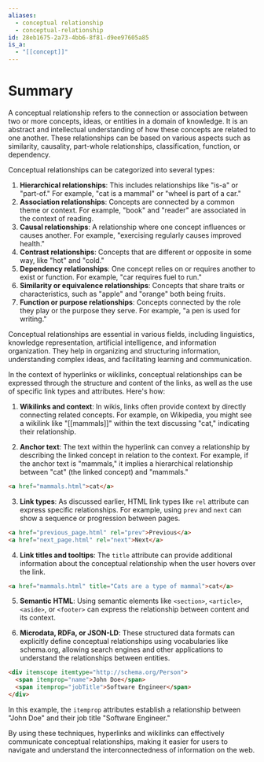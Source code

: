 ```yaml
---
aliases:
  - conceptual relationship
  - conceptual-relationship
id: 28eb1675-2a73-4bb6-8f81-d9ee97605a85
is_a:
  - "[[concept]]"
---
```

# Summary
A conceptual relationship refers to the connection or association between two or more concepts, ideas, or entities in a domain of knowledge. It is an abstract and intellectual understanding of how these concepts are related to one another. These relationships can be based on various aspects such as similarity, causality, part-whole relationships, classification, function, or dependency.

Conceptual relationships can be categorized into several types:

1. **Hierarchical relationships**: This includes relationships like "is-a" or "part-of." For example, "cat is a mammal" or "wheel is part of a car."
2. **Association relationships**: Concepts are connected by a common theme or context. For example, "book" and "reader" are associated in the context of reading.
3. **Causal relationships**: A relationship where one concept influences or causes another. For example, "exercising regularly causes improved health."
4. **Contrast relationships**: Concepts that are different or opposite in some way, like "hot" and "cold."
5. **Dependency relationships**: One concept relies on or requires another to exist or function. For example, "car requires fuel to run."
6. **Similarity or equivalence relationships**: Concepts that share traits or characteristics, such as "apple" and "orange" both being fruits.
7. **Function or purpose relationships**: Concepts connected by the role they play or the purpose they serve. For example, "a pen is used for writing."

Conceptual relationships are essential in various fields, including linguistics, knowledge representation, artificial intelligence, and information organization. They help in organizing and structuring information, understanding complex ideas, and facilitating learning and communication.

In the context of hyperlinks or wikilinks, conceptual relationships can be expressed through the structure and content of the links, as well as the use of specific link types and attributes. Here's how:

1. **Wikilinks and context**: In wikis, links often provide context by directly connecting related concepts. For example, on Wikipedia, you might see a wikilink like "[[mammals]]" within the text discussing "cat," indicating their relationship.

2. **Anchor text**: The text within the hyperlink can convey a relationship by describing the linked concept in relation to the context. For example, if the anchor text is "mammals," it implies a hierarchical relationship between "cat" (the linked concept) and "mammals."

```html
<a href="mammals.html">cat</a>
```

3. **Link types**: As discussed earlier, HTML link types like `rel` attribute can express specific relationships. For example, using `prev` and `next` can show a sequence or progression between pages.

```html
<a href="previous_page.html" rel="prev">Previous</a>
<a href="next_page.html" rel="next">Next</a>
```

4. **Link titles and tooltips**: The `title` attribute can provide additional information about the conceptual relationship when the user hovers over the link.

```html
<a href="mammals.html" title="Cats are a type of mammal">cat</a>
```

5. **Semantic HTML**: Using semantic elements like `<section>`, `<article>`, `<aside>`, or `<footer>` can express the relationship between content and its context.

6. **Microdata, RDFa, or JSON-LD**: These structured data formats can explicitly define conceptual relationships using vocabularies like schema.org, allowing search engines and other applications to understand the relationships between entities.

```html
<div itemscope itemtype="http://schema.org/Person">
  <span itemprop="name">John Doe</span>
  <span itemprop="jobTitle">Software Engineer</span>
</div>
```

In this example, the `itemprop` attributes establish a relationship between "John Doe" and their job title "Software Engineer."

By using these techniques, hyperlinks and wikilinks can effectively communicate conceptual relationships, making it easier for users to navigate and understand the interconnectedness of information on the web.
